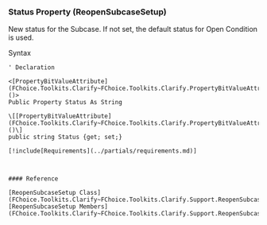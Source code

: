 ﻿### Status Property (ReopenSubcaseSetup)

New status for the Subcase. If not set, the default status for Open Condition is used.

Syntax

```vbnet
' Declaration

<[PropertyBitValueAttribute](FChoice.Toolkits.Clarify~FChoice.Toolkits.Clarify.PropertyBitValueAttribute.md)()>
Public Property Status As String

\[[PropertyBitValueAttribute](FChoice.Toolkits.Clarify~FChoice.Toolkits.Clarify.PropertyBitValueAttribute.md)()\]
public string Status {get; set;}

[!include[Requirements](../partials/requirements.md)]



#### Reference

[ReopenSubcaseSetup Class](FChoice.Toolkits.Clarify~FChoice.Toolkits.Clarify.Support.ReopenSubcaseSetup.md)  
[ReopenSubcaseSetup Members](FChoice.Toolkits.Clarify~FChoice.Toolkits.Clarify.Support.ReopenSubcaseSetup_members.md)